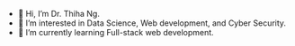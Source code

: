 - 👋 Hi, I’m Dr. Thiha Ng.
- 👀 I’m interested in Data Science, Web development, and Cyber Security.
- 🌱 I’m currently learning Full-stack web development.

<!---
thihanaung-thnn/thihanaung-thnn is a ✨ special ✨ repository because its `README.md` (this file) appears on your GitHub profile.
You can click the Preview link to take a look at your changes.
--->
